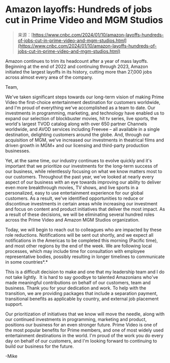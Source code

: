 <!--yml
category: 未分类
date: 2024-05-27 14:41:30
-->

# Amazon layoffs: Hundreds of jobs cut in Prime Video and MGM Studios

> 来源：[https://www.cnbc.com/2024/01/10/amazon-layoffs-hundreds-of-jobs-cut-in-prime-video-and-mgm-studios.html](https://www.cnbc.com/2024/01/10/amazon-layoffs-hundreds-of-jobs-cut-in-prime-video-and-mgm-studios.html)

Amazon continues to trim its headcount after a year of mass layoffs. Beginning at the end of 2022 and continuing through 2023, Amazon initiated the largest layoffs in its history, cutting more than 27,000 jobs across almost every area of the company.

Team,

We've taken significant steps towards our long-term vision of making Prime Video the first-choice entertainment destination for customers worldwide, and I'm proud of everything we've accomplished as a team to date. Our investments in programming, marketing, and technology have enabled us to expand our selection of blockbuster movies, hit tv series, live sports, the world's largest TVOD catalog along with over 650 partner Channels worldwide, and AVOD services including Freevee – all available in a single destination, delighting customers around the globe. And, through our acquisition of MGM, we've increased our investments in theatrical films and driven growth in MGM+ and our licensing and third-party production businesses.

Yet, at the same time, our industry continues to evolve quickly and it's important that we prioritize our investments for the long-term success of our business, while relentlessly focusing on what we know matters most to our customers. Throughout the past year, we've looked at nearly every aspect of our business with an eye towards improving our ability to deliver even more breakthrough movies, TV shows, and live sports in a personalized, easy to use entertainment experience for our global customers. As a result, we've identified opportunities to reduce or discontinue investments in certain areas while increasing our investment and focus on content and product initiatives that deliver the most impact. As a result of these decisions, we will be eliminating several hundred roles across the Prime Video and Amazon MGM Studios organization.

Today, we will begin to reach out to colleagues who are impacted by these role reductions. Notifications will be sent out shortly, and we expect all notifications in the Americas to be completed this morning (Pacific time), and most other regions by the end of the week. We are following local processes, which may include time for consultation with employee representative bodies, possibly resulting in longer timelines to communicate in some countries*.*

This is a difficult decision to make and one that my leadership team and I do not take lightly.  It is hard to say goodbye to talented Amazonians who've made meaningful contributions on behalf of our customers, team and business. Thank you for your dedication and work. To help with the transition, we are providing packages that include a separation payment, transitional benefits as applicable by country, and external job placement support.

Our prioritization of initiatives that we know will move the needle, along with our continued investments in programming, marketing and product, positions our business for an even stronger future. Prime Video is one of the most popular benefits for Prime members, and one of most widely used entertainment destinations in the world. I'm proud of the work you do every day on behalf of our customers, and I'm looking forward to continuing to build our business for the future.

-Mike